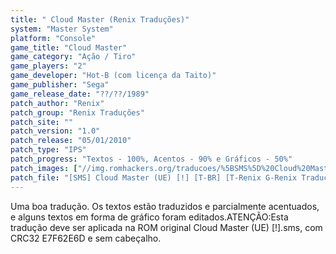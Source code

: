 ```yaml
---
title: " Cloud Master (Renix Traduções)"
system: "Master System"
platform: "Console"
game_title: "Cloud Master"
game_category: "Ação / Tiro"
game_players: "2"
game_developer: "Hot-B (com licença da Taito)"
game_publisher: "Sega"
game_release_date: "??/??/1989"
patch_author: "Renix"
patch_group: "Renix Traduções"
patch_site: ""
patch_version: "1.0"
patch_release: "05/01/2010"
patch_type: "IPS"
patch_progress: "Textos - 100%, Acentos - 90% e Gráficos - 50%"
patch_images: ["//img.romhackers.org/traducoes/%5BSMS%5D%20Cloud%20Master%20-%20Renix%20Tradu%C3%A7%C3%B5es%20-%201.png","//img.romhackers.org/traducoes/%5BSMS%5D%20Cloud%20Master%20-%20Renix%20Tradu%C3%A7%C3%B5es%20-%202.png","//img.romhackers.org/traducoes/%5BSMS%5D%20Cloud%20Master%20-%20Renix%20Tradu%C3%A7%C3%B5es%20-%203.png"]
patch_file: "[SMS] Cloud Master (UE) [!] [T-BR] [T-Renix G-Renix Traduções] [V-1.0 A-2010].rar"
---
```

Uma boa tradução. Os textos estão traduzidos e parcialmente acentuados, e alguns textos em forma de gráfico foram editados.ATENÇÃO:Esta tradução deve ser aplicada na ROM original Cloud Master (UE) [!].sms, com CRC32 E7F62E6D e sem cabeçalho.